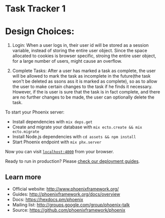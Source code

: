 # Task Tracker 1

# Design Choices:

1. Login:
When a user logs in, their user id will be stored as a session variable, instead of storing the entire user object. Since the space allocated to cookies is browser specific, stroing the entire user object, for a large number of users, might cause an overflow.

2. Complete Tasks:
After a user has marked a task as complete, the user will be allowed to mark the task as incomplete in the future(the task won't be deleted as ssons ass it is marked as complete), so as to allow the user to make certain changes to the task if he finds it necessary. However, if the is user is sure that the task is in fact complete, and there are no further changes to be made, the user can optionally delete the task.

To start your Phoenix server:

  * Install dependencies with `mix deps.get`
  * Create and migrate your database with `mix ecto.create && mix ecto.migrate`
  * Install Node.js dependencies with `cd assets && npm install`
  * Start Phoenix endpoint with `mix phx.server`

Now you can visit [`localhost:4000`](http://localhost:4000) from your browser.

Ready to run in production? Please [check our deployment guides](http://www.phoenixframework.org/docs/deployment).

## Learn more

  * Official website: http://www.phoenixframework.org/
  * Guides: http://phoenixframework.org/docs/overview
  * Docs: https://hexdocs.pm/phoenix
  * Mailing list: http://groups.google.com/group/phoenix-talk
  * Source: https://github.com/phoenixframework/phoenix
